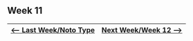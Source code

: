 # 
## Week 11 

<div align="center">

<a href='https://bridieotoole.github.io/codewords/week_10/'> <-- Last Week/Noto Type </a> | <a href='https://bridieotoole.github.io/codewords/week_06/'> Next Week/Week 12 --></a>
  :-------------------------:|:-------------------------:

</div>
